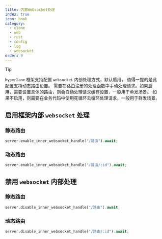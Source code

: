 ```yaml
---
title: 内置Websocket处理
index: true
icon: book
category:
  - clone
  - web
  - rust
  - config
  - log
  - websocket
order: 9
---
```


<Share colorful />

> [!tip]
>
> `hyperlane` 框架支持配置 `websocket` 内部处理方式，默认启用，
> 值得一提的是此配置支持动态路由设置。
> 需要在路由注册的处理函数中手动处理请求。如果启用，需要设置具体的路由，则会自动处理请求缓存设置，一般用于单发场景。
> 如果不启用，则需要在业务代码中使用死循环去循环处理请求，一般用于群发场景。

## 启用框架内部 `websocket` 处理

### 静态路由

```rust
server.enable_inner_websocket_handle("/路由").await;
```

### 动态路由

```rust
server.enable_inner_websocket_handle("/路由/:id").await;
```

## 禁用 `websocket` 内部处理

### 静态路由

```rust
server.disable_inner_websocket_handle("/路由").await;
```

### 动态路由

```rust
server.disable_inner_websocket_handle("/路由/:id").await;
```
